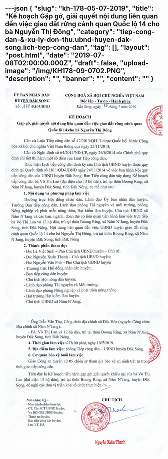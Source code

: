 ---json
{
    "slug": "kh-178-05-07-2019",
    "title": "Kế hoạch Gặp gỡ, giải quyết nội dung liên quan đến việc giao đất rừng cảnh quan Quốc lộ 14 cho bà  Nguyễn Thị Đông",
    "category": "tiep-cong-dan-&-xu-ly-don-thu.ubnd-huyen-dak-song.lich-tiep-cong-dan",
    "tag": [],
    "layout": "post.html",
    "date": "2019-07-08T02:00:00.000Z",
    "draft": false,
    "upload-image": "/img/KH178-09-0702.PNG",
    "description": "",
    "banner": "",
    "__content__": ""
}
---
<p><img alt="" src="/img/KH178-09-0701.PNG" /></p>

<p><img alt="" src="/img/KH178-09-0702.PNG" /></p>

